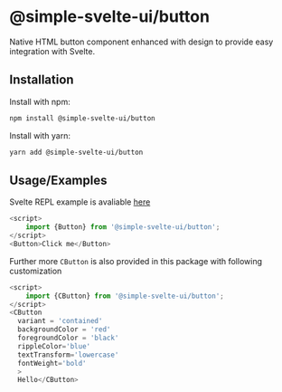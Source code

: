 # @simple-svelte-ui/button

Native HTML button component enhanced with design to provide easy integration with Svelte.

## Installation

Install with npm:

```bash
npm install @simple-svelte-ui/button
```

Install with yarn:

```bash
yarn add @simple-svelte-ui/button
```

## Usage/Examples

Svelte REPL example is avaliable [here](https://svelte.dev/repl/e1d1e77a86a94ff3947c68f0e99c4e00?version=3.49.0)

```js
<script>
    import {Button} from '@simple-svelte-ui/button';
</script>
<Button>Click me</Button>
```

Further more  `CButton` is also provided in this package with following customization

```js
<script>
    import {CButton} from '@simple-svelte-ui/button';
</script>
<CButton
  variant = 'contained'
  backgroundColor = 'red'
  foregroundColor = 'black'
  rippleColor='blue'
  textTransform='lowercase'
  fontWeight='bold'
  >
  Hello</CButton>
```

